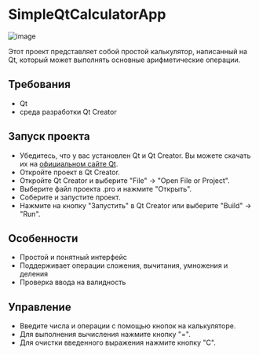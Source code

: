 # SimpleQtCalculatorApp
![image](https://github.com/shamilkvv/SimpleQtCalculatorApp/assets/151441020/880990c1-ed2c-4bfa-94f4-be89edfbbea6)

Этот проект представляет собой простой калькулятор, написанный на Qt, который может выполнять основные арифметические операции.

## Требования

- Qt
- cреда разработки Qt Creator

## Запуск проекта

- Убедитесь, что у вас установлен Qt и Qt Creator. Вы можете скачать их на [официальном сайте Qt](https://www.qt.io/download).
- Откройте проект в Qt Creator.
- Откройте Qt Creator и выберите "File" -> "Open File or Project".
- Выберите файл проекта .pro и нажмите "Открыть".
- Соберите и запустите проект.
- Нажмите на кнопку "Запустить" в Qt Creator или выберите "Build" -> "Run".

## Особенности

- Простой и понятный интерфейс
- Поддерживает операции сложения, вычитания, умножения и деления
- Проверка ввода на валидность

## Управление

- Введите числа и операции с помощью кнопок на калькуляторе.
- Для выполнения вычисления нажмите кнопку "=".
- Для очистки введенного выражения нажмите кнопку "C".
